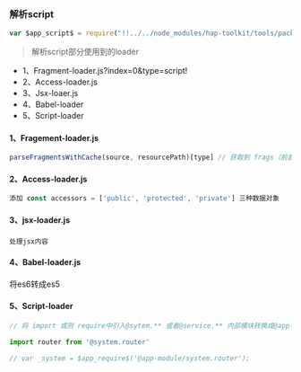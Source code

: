 ### 解析script



```javascript
var $app_script$ = require("!!../../node_modules/hap-toolkit/tools/packager/webpack/loader/script-loader.js!../../node_modules/babel-loader?presets[]=/Users/chenyong/Work/project/demo/node_modules/babel-preset-env&presets=/Users/chenyong/Work/project/demo/node_modules/babel-preset-env&plugins[]=/Users/chenyong/Work/project/demo/node_modules/hap-toolkit/tools/packager/webpack/loader/jsx-loader.js&plugins=/Users/chenyong/Work/project/demo/node_modules/hap-toolkit/tools/packager/webpack/loader/jsx-loader.js&comments=false!../../node_modules/hap-toolkit/tools/packager/webpack/loader/access-loader.js!../../node_modules/hap-toolkit/tools/packager/webpack/loader/fragment-loader.js?index=0&type=script!./index.ux?uxType=page")
```



> 解析script部分使用到的loader

- 1、Fragment-loader.js?index=0&type=script!
- 2、Access-loader.js
- 3、Jsx-loaer.js
- 4、Babel-loader
- 5、Script-loader



####  1、Fragement-loader.js

```javascript
parseFragmentsWithCache(source, resourcePath)[type] // 获取到 frags（前面提及）缓存代码的 type的内容
```



#### 2、Access-loader.js

```javascript
添加 const accessors = ['public', 'protected', 'private'] 三种数据对象
```



#### 3、jsx-loader.js

 	处理jsx内容



#### 4、Babel-loader.js

将es6转成es5



#### 5、Script-loader

```javascript
// 将 import 或则 require中引入@sytem.** 或者@service.** 内部模块转换成@app-module/system.**

import router from '@system.router'

// var _system = $app_require$('@app-module/system.router');
```